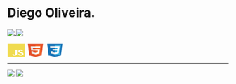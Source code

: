 # Diego Oliveira.

<a href="https://github.com/diegocgcfad/github-readme-stats">
  <img height=200 align="center" src="https://github-readme-stats.vercel.app/api?username=diegocgcfad&theme=merko" />
</a>

<a href="https://github.com/diegocgcfad/convoychat">
  <img height=200 align="center" src="https://github-readme-stats.vercel.app/api/top-langs?username=diegocgcfad&layout=compact&langs_count=8&card_width=320&theme=merko" />
</a>

<div style="display: inline_block">
<br>
  <img align="center" alt="Js" height="30" width="40" src="https://raw.githubusercontent.com/devicons/devicon/master/icons/javascript/javascript-plain.svg">
  <img align="center" alt="HTML" height="30" width="40" src="https://raw.githubusercontent.com/devicons/devicon/master/icons/html5/html5-original.svg">
  <img align="center" alt="CSS" height="30" width="40" src="https://raw.githubusercontent.com/devicons/devicon/master/icons/css3/css3-original.svg">
</div>

 <hr>
 
<div> 
  <a href = "mailto:diegocgcfad@hotmail.com"><img src="https://img.shields.io/badge/-Gmail-%23333?style=for-the-badge&logo=gmail&logoColor=white" target="_blank"></a>
  <a href="https://www.linkedin.com/in/diego-oliveira-a16498269/" target="_blank"><img src="https://img.shields.io/badge/-LinkedIn-%230077B5?style=for-the-badge&logo=linkedin&logoColor=white" target="_blank"></a>
</div>
